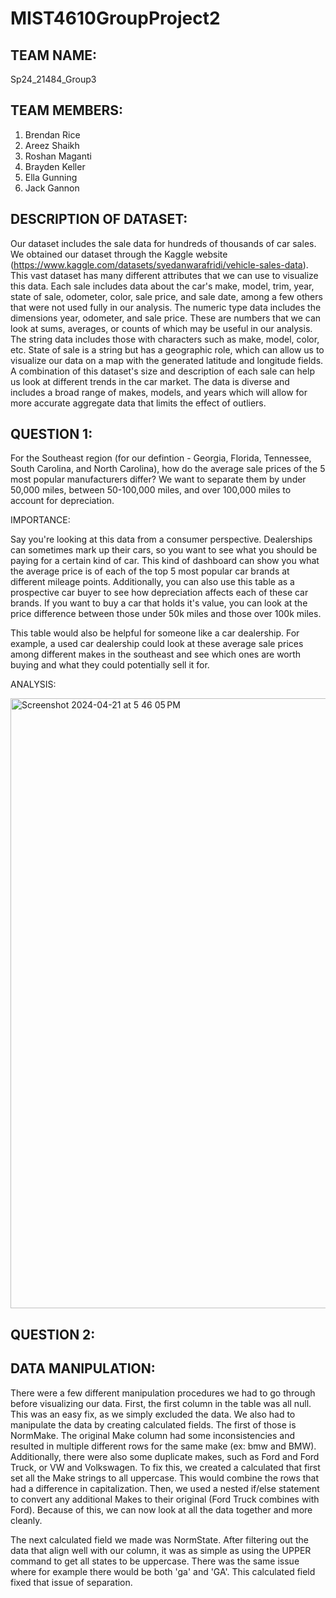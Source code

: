 # MIST4610GroupProject2

TEAM NAME:
------
Sp24_21484_Group3


TEAM MEMBERS:
----
1. Brendan Rice
2. Areez Shaikh
3. Roshan Maganti
4. Brayden Keller
5. Ella Gunning
6. Jack Gannon


DESCRIPTION OF DATASET:
----
Our dataset includes the sale data for hundreds of thousands of car sales. We obtained our dataset through the Kaggle website (https://www.kaggle.com/datasets/syedanwarafridi/vehicle-sales-data). This vast dataset has many different attributes that we can use to visualize this data. Each sale includes data about the car's make, model, trim, year, state of sale, odometer, color, sale price, and sale date, among a few others that were not used fully in our analysis. The numeric type data includes the dimensions year, odometer, and sale price. These are numbers that we can look at sums, averages, or counts of which may be useful in our analysis. The string data includes those with characters such as make, model, color, etc. State of sale is a string but has a geographic role, which can allow us to visualize our data on a map with the generated latitude and longitude fields. A combination of this dataset's size and description of each sale can help us look at different trends in the car market. The data is diverse and includes a broad range of makes, models, and years which will allow for more accurate aggregate data that limits the effect of outliers.

QUESTION 1:
---
For the Southeast region (for our defintion - Georgia, Florida, Tennessee, South Carolina, and North Carolina), how do the average sale prices of the 5 most popular manufacturers differ? We want to separate them by under 50,000 miles, between 50-100,000 miles, and over 100,000 miles to account for depreciation.

IMPORTANCE:

Say you're looking at this data from a consumer perspective. Dealerships can sometimes mark up their cars, so you want to see what you should be paying for a certain kind of car. This kind of dashboard can show you what the average price is of each of the top 5 most popular car brands at different mileage points. Additionally, you can also use this table as a prospective car buyer to see how depreciation affects each of these car brands. If you want to buy a car that holds it's value, you can look at the price difference between those under 50k miles and those over 100k miles. 

This table would also be helpful for someone like a car dealership. For example, a used car dealership could look at these average sale prices among different makes in the southeast and see which ones are worth buying and what they could potentially sell it for. 

ANALYSIS:

<img width="976" alt="Screenshot 2024-04-21 at 5 46 05 PM" src="https://github.com/brendanr14/MIST4610GroupProject2/assets/149964823/6ecfc9d4-be8f-4482-951f-4b97e7ecf13e">



QUESTION 2:
---



DATA MANIPULATION:
---
There were a few different manipulation procedures we had to go through before visualizing our data. First, the first column in the table was all null. This was an easy fix, as we simply excluded the data. We also had to manipulate the data by creating calculated fields. The first of those is NormMake. The original Make column had some inconsistencies and resulted in multiple different rows for the same make (ex: bmw and BMW). Additionally, there were also some duplicate makes, such as Ford and Ford Truck, or VW and Volkswagen. To fix this, we created a calculated that first set all the Make strings to all uppercase. This would combine the rows that had a difference in capitalization. Then, we used a nested if/else statement to convert any additional Makes to their original (Ford Truck combines with Ford). Because of this, we can now look at all the data together and more cleanly.

The next calculated field we made was NormState. After filtering out the data that align well with our column, it was as simple as using the UPPER command to get all states to be uppercase. There was the same issue where for example there would be both 'ga' and 'GA'. This calculated field fixed that issue of separation. 
